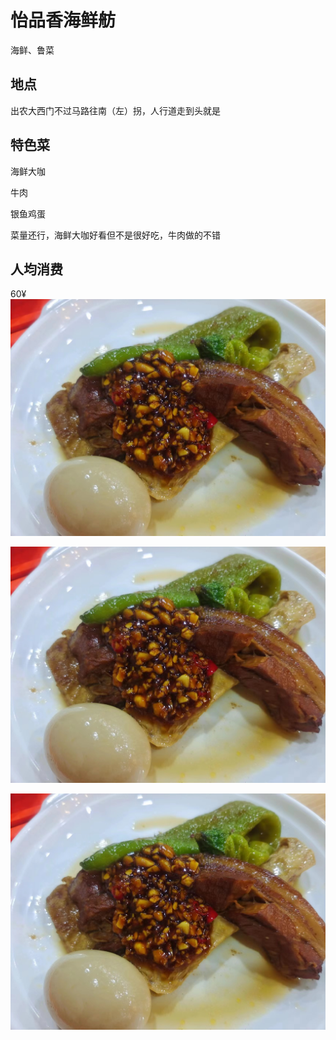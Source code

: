# 怡品香海鲜舫

海鲜、鲁菜

## 地点

出农大西门不过马路往南（左）拐，人行道走到头就是

## 特色菜

海鲜大咖

牛肉

银鱼鸡蛋

菜量还行，海鲜大咖好看但不是很好吃，牛肉做的不错

## 人均消费

60¥![..\pic\怡品香海鲜舫-1.jpg](https://github.com/WizzenH/OvereatInYT-CAU/blob/main/pic/%E7%94%8F%E8%82%89%E5%B9%B2%E9%A5%AD.jpg)

![..\pic\怡品香海鲜舫-2.jpg](https://github.com/WizzenH/OvereatInYT-CAU/blob/main/pic/%E7%94%8F%E8%82%89%E5%B9%B2%E9%A5%AD.jpg)

![..\pic\怡品香海鲜舫-3.jpg](https://github.com/WizzenH/OvereatInYT-CAU/blob/main/pic/%E7%94%8F%E8%82%89%E5%B9%B2%E9%A5%AD.jpg)